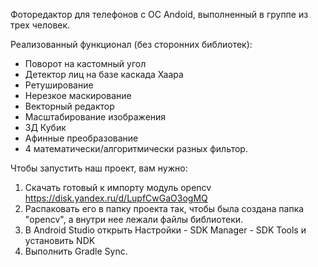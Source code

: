 Фоторедактор для телефонов с ОС Andoid, выполненный в группе из трех человек.

Реализованный функционал (без сторонних библиотек):

- Поворот на кастомный угол
- Детектор лиц на базе каскада Хаара
- Ретуширование
- Нерезкое маскирование
- Векторный редактор
- Масштабирование изображения
- 3Д Кубик
- Афинные преобразование
- 4 математически/алгоритмически разных фильтор.

Чтобы запустить наш проект, вам нужно:
1. Скачать готовый к импорту модуль opencv https://disk.yandex.ru/d/LupfCwGaO3ogMQ
2. Распаковать его в папку проекта так, чтобы была создана папка "opencv", а внутри нее лежали файлы библиотеки.
3. В Android Studio открыть Настройки - SDK Manager - SDK Tools и установить NDK
4. Выполнить Gradle Sync.
